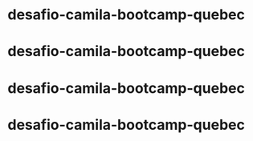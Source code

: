 # desafio-camila-bootcamp-quebec
# desafio-camila-bootcamp-quebec
# desafio-camila-bootcamp-quebec
# desafio-camila-bootcamp-quebec
